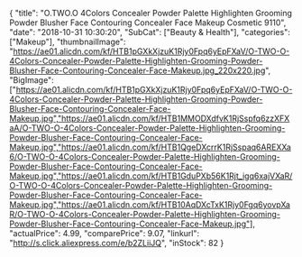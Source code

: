 {
	"title": "O.TWO.O 4Colors Concealer Powder Palette Highlighten Grooming Powder Blusher Face Contouring Concealer Face Makeup Cosmetic 9110",
	"date": "2018-10-31 10:30:20",
	"SubCat": ["Beauty & Health"],
	"categories": ["Makeup"],
	"thumbnailImage": "https://ae01.alicdn.com/kf/HTB1pGXkXjzuK1Rjy0Fpq6yEpFXaV/O-TWO-O-4Colors-Concealer-Powder-Palette-Highlighten-Grooming-Powder-Blusher-Face-Contouring-Concealer-Face-Makeup.jpg_220x220.jpg",
	"BigImage": ["https://ae01.alicdn.com/kf/HTB1pGXkXjzuK1Rjy0Fpq6yEpFXaV/O-TWO-O-4Colors-Concealer-Powder-Palette-Highlighten-Grooming-Powder-Blusher-Face-Contouring-Concealer-Face-Makeup.jpg","https://ae01.alicdn.com/kf/HTB1MMODXdfvK1RjSspfq6zzXFXaA/O-TWO-O-4Colors-Concealer-Powder-Palette-Highlighten-Grooming-Powder-Blusher-Face-Contouring-Concealer-Face-Makeup.jpg","https://ae01.alicdn.com/kf/HTB1QgeDXcrrK1RjSspaq6AREXXa6/O-TWO-O-4Colors-Concealer-Powder-Palette-Highlighten-Grooming-Powder-Blusher-Face-Contouring-Concealer-Face-Makeup.jpg","https://ae01.alicdn.com/kf/HTB1GduPXb56K1Rjt_igq6xajVXaR/O-TWO-O-4Colors-Concealer-Powder-Palette-Highlighten-Grooming-Powder-Blusher-Face-Contouring-Concealer-Face-Makeup.jpg","https://ae01.alicdn.com/kf/HTB10AqDXcTxK1Rjy0Fgq6yovpXaR/O-TWO-O-4Colors-Concealer-Powder-Palette-Highlighten-Grooming-Powder-Blusher-Face-Contouring-Concealer-Face-Makeup.jpg"],
	"actualPrice": 4.99,
	"comparePrice": 9.07,
	"linkurl": "http://s.click.aliexpress.com/e/b2ZLiiJQ",
	"inStock": 82
}
